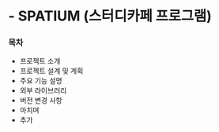 # - SPATIUM (스터디카페 프로그램)
### 목차
 - 프로젝트 소개
 - 프로젝트 설계 및 계획
 - 주요 기능 설명
 - 외부 라이브러리
 - 버전 변경 사항
 - 마치며
 - 추가
